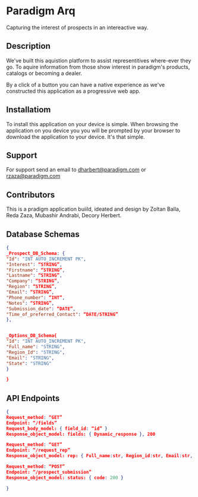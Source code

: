 # Paradigm Arq 
Capturing the interest of prospects in an intereactive way.

## Description 
We've built this aquistion platform to assist representitives 
where-ever they go. To aquire information from those show interest
in paradigm's products, catalogs or becoming a dealer. 

By a click of a button you can have a native
experience as we've constructed this application as a progressive
web app. 


## Installatiom
To install this application on your device is simple. When browsing 
the application on you device you you will be prompted by your browser
to download the application to your device. It's that simple. 

## Support 
For support send an email to dharbert@paradigm.com or rzaza@paradigm.com

## Contributors
This is a pradigm application buiild, ideated and design by Zoltan Balla, 
Reda Zaza, Mubashir Andrabi, Decory Herbert.

## Database Schemas
``` json
{
_Prospect_DB_Schema: { 
"Id": "INT AUTO_INCREMENT PK",
"Interest": “STRING”,
"Firstname": “STRING”,
"Lastname": “STRING”, 
"Company": “STRING”, 
"Region": “STRING”,
"Email": “STRING”, 
"Phone_number": “INT”,
"Notes": “STRING”, 
"Submission_date": “DATE”, 
"Time_of_preferred_Contact": “DATE/STRING”
},


_Options_DB_Schema{
"Id": "INT AUTO_INCREMENT PK", 
"Full_name": "STRING", 
"Region_Id": "STRING",
"Email": "STRING", 
"State": "STRING"
}

}
```

## API Endpoints
```json
{
Request_method: “GET”
Endpoint: “/fields”
Request_body_model: { field_id: “id” }
Response_object_model: fields: { Dynamic_response }, 200

Request_method: “GET”
Endpoint: “/request_rep”
Response_object_model: rep: { Full_name:str, Region_id:str, Email:str, State:str  }, 200

Request_method: “POST”
Endpoint: “/prospect_submission”
Response_object_model: status: { code: 200 }

}
```

